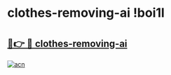 # clothes-removing-ai !boi1l

# <h2><a href="https://2tvoqx.esa.edu.pl?title=clothes-removing-ai&ref=boi1l">🔗👉 🔴 clothes-removing-ai</a></h2>

[![acn](https://github.com/user-attachments/assets/0f9c940e-d8b0-45ae-aac7-cd30a18b3e1c)](https://2tvoqx.esa.edu.pl?title=clothes-removing-ai&ref=boi1l)

